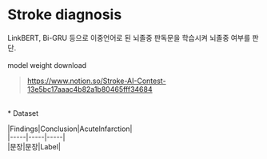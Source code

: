 # Stroke diagnosis
LinkBERT, Bi-GRU 등으로 이중언어로 된 뇌졸중 판독문을 학습시켜 뇌졸중 여부를 판단.   
<br/>
model weight download
> https://www.notion.so/Stroke-AI-Contest-13e5bc17aaac4b82a1b80465fff34684
<br/>
* Dataset<br/>

|Findings|Conclusion|Acutelnfarction|<br/>
|-----|-----|-----|<br/>
|문장|문장|Label|<br/>
